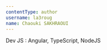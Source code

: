 ```yaml
---
contentType: author
username: la3roug
name: Chaouki SAKHRAOUI
---
```

Dev JS : Angular, TypeScript, NodeJS
